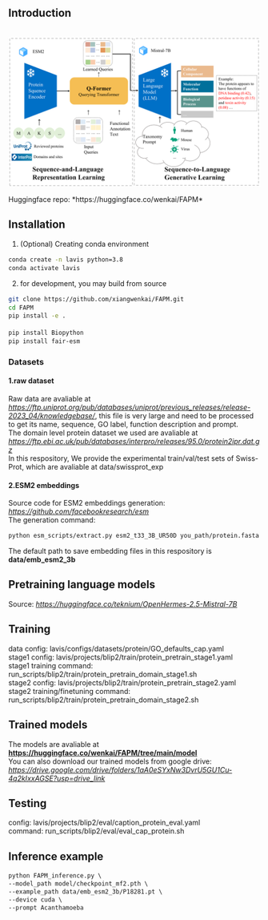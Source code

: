 ## Introduction
<p align="center">
    <br>
    <img src="assets/FAPM.png"/>
    <br>
<p>
Huggingface repo: *https://huggingface.co/wenkai/FAPM*  

## Installation

1. (Optional) Creating conda environment

```bash
conda create -n lavis python=3.8
conda activate lavis
```
 
2. for development, you may build from source

```bash
git clone https://github.com/xiangwenkai/FAPM.git
cd FAPM
pip install -e .

pip install Biopython
pip install fair-esm
```

### Datasets
#### 1.raw dataset
Raw data are avaliable at *https://ftp.uniprot.org/pub/databases/uniprot/previous_releases/release-2023_04/knowledgebase/*, this file is very large and need to be processed to get its name, sequence, GO label, function description and prompt.  
The domain level protein dataset we used are avaliable at *https://ftp.ebi.ac.uk/pub/databases/interpro/releases/95.0/protein2ipr.dat.gz*  
In this respository, We provide the experimental train/val/test sets of Swiss-Prot, which are avaliable at data/swissprot_exp  
#### 2.ESM2 embeddings  
Source code for ESM2 embeddings generation: *https://github.com/facebookresearch/esm*  
The generation command:  
```bash
python esm_scripts/extract.py esm2_t33_3B_UR50D you_path/protein.fasta you_path_to_save_embedding_files --repr_layers 36 --truncation_seq_length 1024 --include per_tok
```
The default path to save embedding files in this respository is **data/emb_esm2_3b**

## Pretraining language models  
Source: *https://huggingface.co/teknium/OpenHermes-2.5-Mistral-7B*

## Training
data config: lavis/configs/datasets/protein/GO_defaults_cap.yaml  
stage1 config: lavis/projects/blip2/train/protein_pretrain_stage1.yaml  
stage1 training command: run_scripts/blip2/train/protein_pretrain_domain_stage1.sh  
stage2 config: lavis/projects/blip2/train/protein_pretrain_stage2.yaml  
stage2 training/finetuning command: run_scripts/blip2/train/protein_pretrain_domain_stage2.sh  

## Trained models
The models are avaliable at **https://huggingface.co/wenkai/FAPM/tree/main/model**  
You can also download our trained models from google drive: *https://drive.google.com/drive/folders/1aA0eSYxNw3DvrU5GU1Cu-4q2kIxxAGSE?usp=drive_link*  

## Testing
config: lavis/projects/blip2/eval/caption_protein_eval.yaml  
command: run_scripts/blip2/eval/eval_cap_protein.sh  

## Inference example
```
python FAPM_inference.py \
--model_path model/checkpoint_mf2.pth \
--example_path data/emb_esm2_3b/P18281.pt \
--device cuda \
--prompt Acanthamoeba
```  










